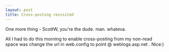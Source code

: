 ```yaml
---
layout: post
title: Cross-posting revisited
---
```

One more thing - ScottW, you're the dude. man. whateva.

All I had to do this morning to enable cross-posting from my non-read space was change the url in web.config to point @ weblogs.asp.net . Nice:)